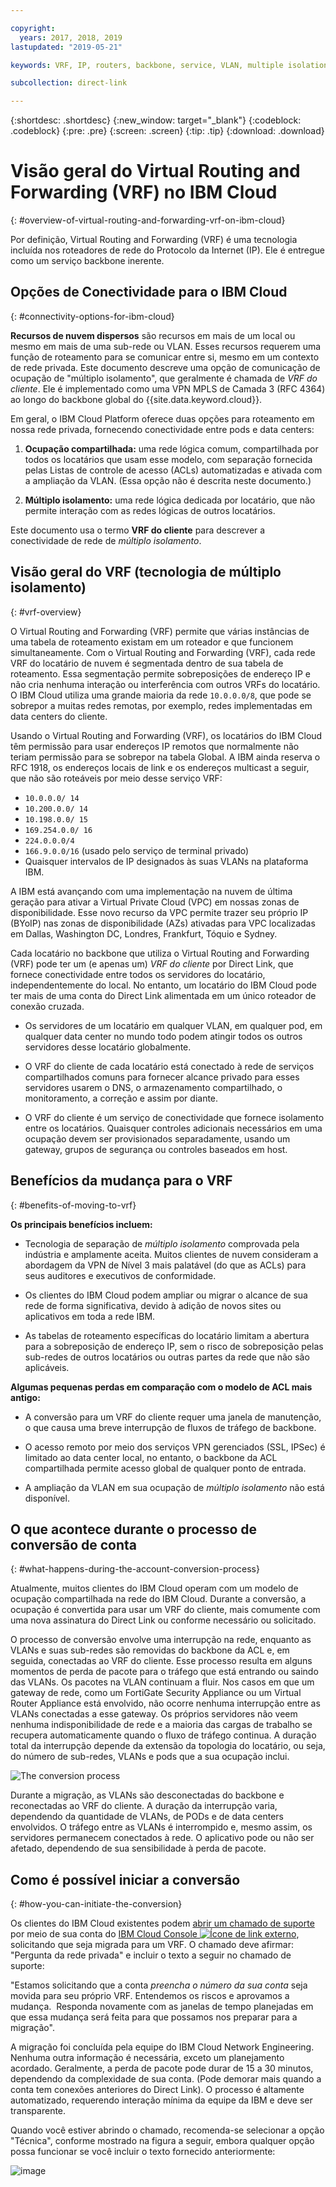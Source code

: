 ```yaml
---

copyright:
  years: 2017, 2018, 2019
lastupdated: "2019-05-21"

keywords: VRF, IP, routers, backbone, service, VLAN, multiple isolation, tenant, tenancy, datacenters, data, center, shared tenancy, private endpoint, Customer VRF, Private Network Question, support, ticket

subcollection: direct-link

---
```


{:shortdesc: .shortdesc}
{:new_window: target="_blank"}
{:codeblock: .codeblock}
{:pre: .pre}
{:screen: .screen}
{:tip: .tip}
{:download: .download}

# Visão geral do Virtual Routing and Forwarding (VRF) no IBM Cloud
{: #overview-of-virtual-routing-and-forwarding-vrf-on-ibm-cloud}

Por definição, Virtual Routing and Forwarding (VRF) é uma tecnologia incluída nos roteadores de rede do Protocolo da Internet (IP). Ele é entregue como um serviço backbone inerente.

## Opções de Conectividade para o IBM Cloud
{: #connectivity-options-for-ibm-cloud}

**Recursos de nuvem dispersos** são recursos em mais de um local ou mesmo em mais de uma sub-rede ou VLAN. Esses recursos requerem uma função de roteamento para se comunicar entre si, mesmo em um contexto de rede privada. Este documento descreve uma opção de comunicação de ocupação de "múltiplo isolamento", que geralmente é chamada de _VRF do cliente_. Ele é implementado como uma VPN MPLS de Camada 3 (RFC 4364) ao longo do backbone global do {{site.data.keyword.cloud}}.

Em geral, o IBM Cloud Platform oferece duas opções para roteamento em nossa rede privada, fornecendo conectividade entre pods e data centers:

1. **Ocupação compartilhada:** uma rede lógica comum, compartilhada por todos os locatários que usam esse modelo, com separação fornecida pelas Listas de controle de acesso (ACLs) automatizadas e ativada com a ampliação da VLAN. (Essa opção não é descrita neste documento.)

2. **Múltiplo isolamento:** uma rede lógica dedicada por locatário, que não permite interação com as redes lógicas de outros locatários.  

Este documento usa o termo **VRF do cliente** para descrever a conectividade de rede de _múltiplo isolamento_.

## Visão geral do VRF (tecnologia de múltiplo isolamento)
{: #vrf-overview}

O Virtual Routing and Forwarding (VRF) permite que várias instâncias de uma tabela de roteamento existam em um roteador e que funcionem simultaneamente. Com
o Virtual Routing and Forwarding (VRF), cada rede VRF do locatário de nuvem é segmentada dentro de sua
tabela de roteamento. Essa segmentação permite sobreposições de endereço IP e não cria nenhuma interação ou
interferência com outros VRFs do locatário. O IBM Cloud utiliza uma grande maioria da rede
`10.0.0.0/8`, que pode se sobrepor a muitas redes remotas, por exemplo, redes implementadas em data centers do cliente.

Usando o Virtual Routing and Forwarding (VRF), os locatários do IBM Cloud têm permissão para usar endereços IP remotos
que normalmente não teriam permissão para se sobrepor na tabela Global. A IBM ainda reserva o RFC 1918, os endereços
locais de link e os endereços multicast a seguir, que não são roteáveis por meio desse serviço VRF:

* ` 10.0.0.0/ 14 `
* ` 10.200.0.0/ 14 `
* ` 10.198.0.0/ 15 `
* ` 169.254.0.0/ 16 `
* ` 224.0.0.0/4 `
* `166.9.0.0/16` (usado pelo serviço de terminal privado)
* Quaisquer intervalos de IP designados às suas VLANs na plataforma IBM.

A IBM está avançando com uma implementação na nuvem de última geração para ativar a Virtual Private Cloud (VPC) em
nossas zonas de disponibilidade. Esse novo recurso da VPC permite trazer seu próprio IP (BYoIP) nas zonas de
disponibilidade (AZs) ativadas para VPC localizadas em Dallas, Washington DC, Londres, Frankfurt, Tóquio e Sydney.

Cada locatário no backbone que utiliza o Virtual Routing and Forwarding (VRF) pode ter um (e apenas um) _VRF do cliente_ por Direct Link, que fornece conectividade entre todos os servidores do locatário, independentemente do local. No entanto, um locatário do IBM Cloud pode ter mais de uma conta do Direct Link alimentada em um único roteador de conexão cruzada.  

* Os servidores de um locatário em qualquer VLAN, em qualquer pod, em qualquer data center no mundo todo podem atingir todos os outros servidores desse locatário globalmente.

* O VRF do cliente de cada locatário está conectado à rede de serviços compartilhados comuns para fornecer alcance privado para esses servidores usarem o DNS, o armazenamento compartilhado, o monitoramento, a correção e assim por diante.

* O VRF do cliente é um serviço de conectividade que fornece isolamento entre os locatários. Quaisquer controles adicionais necessários em uma ocupação devem ser provisionados separadamente, usando um gateway, grupos de segurança ou controles baseados em host.

## Benefícios da mudança para o VRF
{: #benefits-of-moving-to-vrf}

**Os principais benefícios incluem:**

* Tecnologia de separação de _múltiplo isolamento_ comprovada pela indústria e amplamente aceita. Muitos
clientes de nuvem consideram a abordagem da VPN de Nível 3 mais palatável (do que as ACLs) para seus auditores e
executivos de conformidade.   

* Os clientes do IBM Cloud podem ampliar ou migrar o alcance de sua rede de forma significativa, devido à adição de
novos sites ou aplicativos em toda a rede IBM.

* As tabelas de roteamento específicas do locatário limitam a abertura para a sobreposição de endereço IP, sem o risco de sobreposição pelas sub-redes de outros locatários ou outras partes da rede que não são aplicáveis.

**Algumas pequenas perdas em comparação com o modelo de ACL mais antigo:**  

* A conversão para um VRF do cliente requer uma janela de manutenção, o que causa uma breve interrupção de fluxos de tráfego de backbone.

* O acesso remoto por meio dos serviços VPN gerenciados (SSL, IPSec) é limitado ao data center local, no entanto, o backbone da ACL compartilhada permite acesso global de qualquer ponto de entrada.

* A ampliação da VLAN em sua ocupação de _múltiplo isolamento_ não está disponível.

## O que acontece durante o processo de conversão de conta
{: #what-happens-during-the-account-conversion-process}

Atualmente, muitos clientes do IBM Cloud operam com um modelo de ocupação compartilhada na rede do IBM Cloud. Durante a conversão, a ocupação é convertida para usar um VRF do cliente, mais comumente com uma nova assinatura do Direct Link ou conforme necessário ou solicitado.  

O processo de conversão envolve uma interrupção na rede, enquanto as VLANs e suas sub-redes são removidas do backbone da ACL e, em seguida, conectadas ao VRF do cliente. Esse processo resulta em alguns momentos de perda de pacote para o tráfego que está entrando ou saindo das VLANs. Os pacotes na VLAN continuam a fluir. Nos casos em que um gateway de rede, como um FortiGate Security Appliance ou um Virtual Router Appliance está envolvido, não ocorre nenhuma interrupção entre as VLANs conectadas a esse gateway. Os próprios servidores não veem nenhuma indisponibilidade de rede e a maioria das cargas de trabalho se recupera automaticamente quando o fluxo de tráfego continua. A duração total da interrupção depende da extensão da topologia do locatário, ou seja, do número de sub-redes, VLANs
e pods que a sua ocupação inclui.

![The conversion process](/images/vrf-on-ibm-cloud.png)

Durante a migração, as VLANs são desconectadas do backbone e reconectadas ao VRF do cliente.  A duração da interrupção varia, dependendo da quantidade de VLANs, de PODs e de data centers envolvidos. O tráfego entre as VLANs é interrompido e, mesmo assim, os servidores permanecem conectados à rede. O aplicativo pode ou não ser afetado, dependendo de sua sensibilidade à perda de pacote.

## Como é possível iniciar a conversão
{: #how-you-can-initiate-the-conversion}

Os clientes do IBM Cloud existentes podem [abrir um chamado de suporte](https://cloud.ibm.com/unifiedsupport/cases/add) por meio de sua conta do [IBM Cloud Console ![Ícone de link externo](../../icons/launch-glyph.svg "Ícone de link externo")]( https://cloud.ibm.com/unifiedsupport/cases/add), solicitando que seja migrada para um VRF. O chamado deve afirmar: "Pergunta da rede privada" e incluir o texto a seguir no chamado de suporte:

"Estamos solicitando que a conta _preencha o número da sua conta_ seja movida para seu próprio VRF. Entendemos os riscos e aprovamos a mudança.  Responda novamente com as janelas de tempo planejadas em que essa mudança será feita para que possamos nos preparar para a migração".

A migração foi concluída pela equipe do IBM Cloud Network Engineering. Nenhuma outra informação é necessária, exceto um planejamento acordado. Geralmente, a perda de pacote pode durar de 15 a 30 minutos, dependendo da complexidade de sua conta. (Pode demorar mais quando a conta tem conexões anteriores do Direct Link). O processo é altamente automatizado, requerendo interação mínima da equipe da IBM e deve ser transparente.

Quando você estiver abrindo o chamado, recomenda-se selecionar a opção "Técnica", conforme mostrado na figura a seguir, embora qualquer opção possa funcionar se você incluir o texto fornecido anteriormente:

![image](https://media.github.ibm.com/user/11495/files/4474c300-4bd9-11e9-9bc7-d6242d7997e9)
